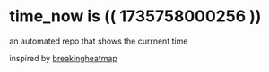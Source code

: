 # time_now is (( 1735758000256 ))

an automated repo that shows the currnent time

inspired by [breakingheatmap](https://github.com/breakingheatmap/breakingheatmap)